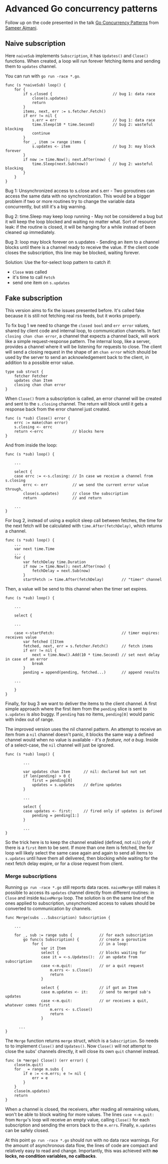 # Advanced Go concurrency patterns

Follow up on the code presented in the talk [Go Concurrency Patterns](https://www.youtube.com/watch?v=QDDwwePbDtw&t=456s)
from [Sameer Ajmani](https://twitter.com/sajma).

## Naive subscription

Here `naiveSub` implements `Subscription`, it has `Updates()` and `Close()` functions.
When created, a loop will run forever fetching items and sending them to `updates` channel.

You can run with `go run -race *.go`.

```
func (s *naiveSub) loop() {
	for {
		if s.closed {                           // bug 1: data race
			close(s.updates)
			return
		}
		items, next, err := s.fetcher.Fetch()
		if err != nil {
			s.err = err                         // bug 1: data race
			time.Sleep(10 * time.Second)        // bug 2: wasteful blocking 
			continue
		}
		for _, item := range items {
			s.updates <- item                   // bug 3: may block forever
		}
		if now := time.Now(); next.After(now) {
			time.Sleep(next.Sub(now))           // bug 2: wasteful blocking
		}
	}
}
```

Bug 1: Unsynchronized access to s.close and s.err - Two goroutines can access the same data
with no synchronization. This would be a bigger problem if two or more routines try to change
the variable data concurrently, but still it's a big warning.

Bug 2: time.Sleep may keep loop running - May not be considered a bug but it will keep the loop
blocked and waiting no matter what. Sort of resource leak: if the routine is closed, it will
be hanging for a while instead of been cleaned up immediately.

Bug 3: loop may block forever on s.updates - Sending an item to a channel blocks until there is
a channel ready to receive the value. If the client code closes the subscription, this line
may be blocked, waiting forever.

Solution: Use the for-select loop pattern to catch if:
* `Close` was called
* it's time to call `Fetch`
* send one item on `s.updates`

## Fake subscription

This version aims to fix the issues presented before. It's called fake because it is still not
fetching real rss feeds, but it works properly.

To fix bug 1 we need to change the `closed bool` and `err error` values, shared by client code
and internal loop, to communication channels. In fact `closing chan chan error`, a channel
that expects a channel back, will work like a simple request-response pattern. The internal
loop, like a server, provides a channel where it will be listening for requests to close.
The client will send a closing request in the shape of an `chan error` which should be used
by the server to send an acknowledgement back to the client, in addition to a possible error
value.

```
type sub struct {
	fetcher Fetcher
	updates chan Item
	closing chan chan error
}
```

When `Close()` from a subscription is called, an error channel will be created and sent to the
`s.closing` channel. The return will block until it gets a response back from the error channel
just created.

```
func (s *sub) Close() error {
	errc := make(chan error)
	s.closing <- errc
	return <-errc             // blocks here
}
```

And from inside the loop:
```
func (s *sub) loop() {

    ...

    select {
    case errc := <-s.closing: // In case we receive a channel from s.closing
        errc <- err           // we send the current error value through,
        close(s.updates)      // close the subscription
        return                // and return

    ...
}
```

For bug 2, instead of using a explicit sleep call between fetches, the time for the next
fetch will be calculated with `time.After(fetchDelay)`, which returns a channel. 
```
func (s *sub) loop() {
    ...
	var next time.Time
    ...
    for {
        var fetchDelay time.Duration
        if now := time.Now(); next.After(now) {
            fetchDelay = next.Sub(now)
        }
        startFetch := time.After(fetchDelay)        // "timer" channel
```

Then, a value will be send to this channel when the timer set expires.

```
func (s *sub) loop() {

    ...

    select {

    ...

    case <-startFetch:                              // timer expires: receives value
        var fetched []Item
        fetched, next, err = s.fetcher.Fetch()      // fetch items
        if err != nil {
            next = time.Now().Add(10 * time.Second) // set next delay in case of an error
            break
        }
        pending = append(pending, fetched...)       // append results

    ...

    }
}
```

Finally, for bug 3 we want to deliver the items to the client channel. A first simple
approach where the first item from the `pending` slice is sent to `s.updates` is also
buggy. If `pending` has no items, `pending[0]` would panic with index out of range.

The improved version uses the nil channel pattern. An attempt to receive an item from
a `nil` channel doesn't panic, it blocks the same way a defined channel would when no
value is available - *it's a feature, not a bug*. Inside of a select-case, the `nil`
channel will just be ignored.

```
func (s *sub) loop() {

        ...

		var updates chan Item      // nil: declared but not set
		if len(pending) > 0 {
			first = pending[0]
			updates = s.updates    // define updates
		}

        ...

        select {
		case updates <- first:     // fired only if updates is defined
			pending = pending[1:]
		}

        ...
}
```

So the trick here is to keep the channel enabled (defined, not `nil`) only if there is
a `first` item to be sent. If more than one item is fetched, the for loop will likely
select the same case again and again to send all items to `s.updates` until have them
all delivered, then blocking while waiting for the next fetch delay expire, or for a
close request from client.

### Merge subscriptions

Running `go run -race *.go` still reports data races. `naiveMerge` still makes it
possible to access its `updates` channel directly from different routines: in `Close`
and inside `NaiveMerge` loop. The solution is on the same line of the ones applied
to subscription, unsynchonized access to values should be converted to communication
by channels.

```
func Merge(subs ...Subscription) Subscription {

    ...

	for _, sub := range subs {            // for each subscription
		go func(s Subscription) {         // create a goroutine
			for {                         // in a loop:
                var it Item
                select {                  // blocks waiting for
                case it = <-s.Updates():  // an update from subscription
                case <-m.quit:            // or a quit request
                    m.errs <- s.Close()
                    return
                }

                select {                  // if got an Item
                case m.updates <- it:     // send to merged sub's updates
                case <-m.quit:            // or receives a quit, whatever comes first
                    m.errs <- s.Close()
                    return
                }

      ...
}
```

The `Merge` function returns `merge` struct, which is a `Subscription`. So needs to
to implement `Close()` and `Updates()`. Now `Close()` will not attempt to close the
subs' channels directly, it will close its own `quit` channel instead.

```
func (m *merge) Close() (err error) {
	close(m.quit)
	for _ = range m.subs {
		if e := <-m.errs; e != nil {
			err = e
		}
	}
	close(m.updates)
	return
}
```

When a channel is closed, the receivers, after reading all remaining values, won't
be able to block waiting for more values. The lines `case <-m.quit:` from `Merge`'s
loop will receive an empty value, calling `Close()` for each subscription and
sending the errors back to the `m.errs`. Finally, `m.updates` can be safely closed.

At this point `go run -race *.go` should run with no data race warnings. For the
amount of asynchronous data flow, the lines of code are compact and relatively
easy to read and change. Importantly, this was achieved with __no locks, no
condition variables, no callbacks__.
